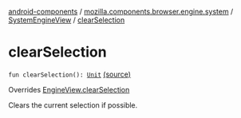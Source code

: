 [android-components](../../index.md) / [mozilla.components.browser.engine.system](../index.md) / [SystemEngineView](index.md) / [clearSelection](./clear-selection.md)

# clearSelection

`fun clearSelection(): `[`Unit`](https://kotlinlang.org/api/latest/jvm/stdlib/kotlin/-unit/index.html) [(source)](https://github.com/mozilla-mobile/android-components/blob/master/components/browser/engine-system/src/main/java/mozilla/components/browser/engine/system/SystemEngineView.kt#L718)

Overrides [EngineView.clearSelection](../../mozilla.components.concept.engine/-engine-view/clear-selection.md)

Clears the current selection if possible.

